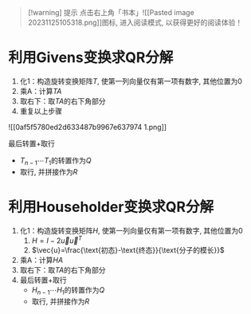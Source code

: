 
>[!warning] 提示
>点击右上角「书本」![[Pasted image 20231125105318.png]]图标, 进入阅读模式, 以获得更好的阅读体验！

# 利用Givens变换求QR分解

1. 化1：构造旋转变换矩阵$T$, 使第一列向量仅有第一项有数字, 其他位置为0
2. 乘A：计算$TA$
3. 取右下：取$TA$的右下角部分
4. 重复以上步骤

![[0af5f5780ed2d633487b9967e637974 1.png]]

最后转置+取行
- $T_{n-1}\cdots T_1$的转置作为$Q$
- 取行, 并拼接作为$R$


# 利用Householder变换求QR分解

1. 化1：构造旋转变换矩阵$H$, 使第一列向量仅有第一项有数字, 其他位置为0
	1. $H=I-2\vec{u}\vec{u}^T$ 
	2. $\vec{u}=\frac{\text{初态}-\text{终态}}{\text{分子的模长}}$ 
2. 乘A：计算$HA$ 
3. 取右下：取$TA$的右下角部分
4. 最后转置+取行
	- $H_{n-1}\cdots H_1$的转置作为$Q$ 
	- 取行, 并拼接作为$R$ 